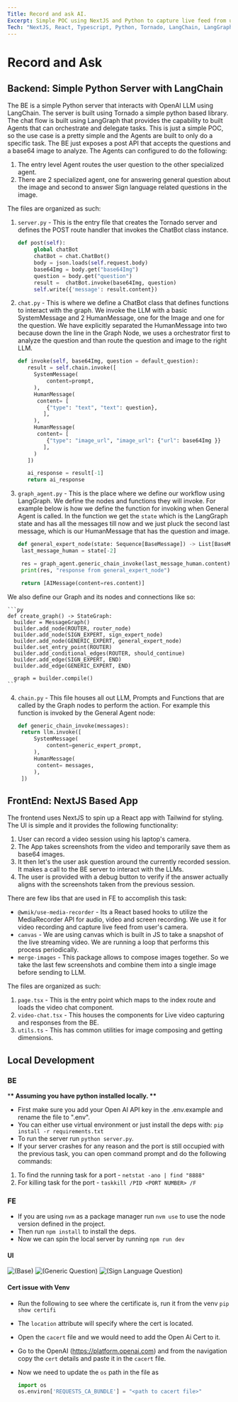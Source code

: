 ```yaml
---
Title: Record and ask AI.
Excerpt: Simple POC using NextJS and Python to capture live feed from user's agent and ask LLM questions around it.
Tech: "NextJS, React, Typescript, Python, Tornado, LangChain, LangGraph, OpenAI"
---
```


# Record and Ask

## Backend: Simple Python Server with LangChain

The BE is a simple Python server that interacts with OpenAI LLM using LangChain. The server is built using Tornado a simple python based library. The chat flow is built using LangGraph that provides the capability to built Agents that can orchestrate and delegate tasks.
This is just a simple POC, so the use case is a pretty simple and the Agents are built to only do a specific task. The BE just exposes a post API that accepts the questions and a base64 image to analyze. The Agents can configured to do the following:

1. The entry level Agent routes the user question to the other specialized agent.
2. There are 2 specialized agent, one for answering general question about the image and second to answer Sign language related questions in the image.

The files are organized as such:

1. `server.py` - This is the entry file that creates the Tornado server and defines the POST route handler that invokes the ChatBot class instance.

   ```py
   def post(self):
        global chatBot
        chatBot = chat.ChatBot()
        body = json.loads(self.request.body)
        base64Img = body.get("base64Img")
        question = body.get("question")
        result =  chatBot.invoke(base64Img, question)
        self.write({'message': result.content})

   ```

2. `chat.py` - This is where we define a ChatBot class that defines functions to interact with the graph. We invoke the LLM with a basic SystemMessage and 2 HumanMessage, one for the Image and one for the question. We have explicitly separated the HumanMessage into two because down the line in the Graph Node, we uses a orchestrator first to analyze the question and than route the question and image to the right LLM.

   ```py
   def invoke(self, base64Img, question = default_question):
      result = self.chain.invoke([
        SystemMessage(
            content=prompt,
        ),
        HumanMessage(
         content= [
            {"type": "text", "text": question},
           ],
        ),
        HumanMessage(
         content= [
            {"type": "image_url", "image_url": {"url": base64Img }}
           ],
        )
      ])

      ai_response = result[-1]
      return ai_response
   ```

3. `graph_agent.py` - This is the place where we define our workflow using LangGraph. We define the nodes and functions they will invoke. For example below is how we define the function for invoking when General Agent is called. In the function we get the `state` which is the LangGraph state and has all the messages till now and we just pluck the second last message, which is our HumanMessage that has the question and image.

   ```py
   def general_expert_node(state: Sequence[BaseMessage]) -> List[BaseMessage]:
    last_message_human = state[-2]

    res = graph_agent.generic_chain_invoke(last_message_human.content)
    print(res, "response from general_expert_node")

    return [AIMessage(content=res.content)]
   ```

We also define our Graph and its nodes and connections like so:

    ```py
    def create_graph() -> StateGraph:
      builder = MessageGraph()
      builder.add_node(ROUTER, router_node)
      builder.add_node(SIGN_EXPERT, sign_expert_node)
      builder.add_node(GENERIC_EXPERT, general_expert_node)
      builder.set_entry_point(ROUTER)
      builder.add_conditional_edges(ROUTER, should_continue)
      builder.add_edge(SIGN_EXPERT, END)
      builder.add_edge(GENERIC_EXPERT, END)

      graph = builder.compile()
    ```

4. `chain.py` - This file houses all out LLM, Prompts and Functions that are called by the Graph nodes to perform the action. For example this function is invoked by the General Agent node:

   ```py
   def generic_chain_invoke(messages):
    return llm.invoke([
        SystemMessage(
            content=generic_expert_prompt,
        ),
        HumanMessage(
         content= messages,
        ),
    ])
   ```

## FrontEnd: NextJS Based App

The frontend uses NextJS to spin up a React app with Tailwind for styling. The UI is simple and it provides the following functionality:

1. User can record a video session using his laptop's camera.
2. The App takes screenshots from the video and temporarily save them as base64 images.
3. It then let's the user ask question around the currently recorded session. It makes a call to the BE server to interact with the LLMs.
4. The user is provided with a debug button to verify if the answer actually aligns with the screenshots taken from the previous session.

There are few libs that are used in FE to accomplish this task:

- `@wmik/use-media-recorder` - Its a React based hooks to utilize the MediaRecorder API for audio, video and screen recording. We use it for video recording and capture live feed from user's camera.
- `canvas` - We are using canvas which is built in JS to take a snapshot of the live streaming video. We are running a loop that performs this process periodically.
- `merge-images` - This package allows to compose images together. So we take the last few screenshots and combine them into a single image before sending to LLM.

The files are organized as such:

1. `page.tsx` - This is the entry point which maps to the index route and loads the video chat component.
2. `video-chat.tsx` - This houses the components for Live video capturing and responses from the BE.
3. `utils.ts` - This has common utilities for image composing and getting dimensions.

## Local Development

### BE

\***\* Assuming you have python installed locally. \*\***

- First make sure you add your Open AI API key in the .env.example and rename the file to ".env".
- You can either use virtual environment or just install the deps with: `pip install -r requirements.txt`
- To run the server run `python server.py`.
- If your server crashes for any reason and the port is still occupied with the previous task, you can open command prompt and do the following commands:

1. To find the running task for a port - `netstat -ano | find "8888"`
2. For killing task for the port - `taskkill /PID <PORT NUMBER> /F`

### FE

- If you are using `nvm` as a package manager run `nvm use` to use the node version defined in the project.
- Then run `npm install` to install the deps.
- Now we can spin the local server by running `npm run dev`

#### UI

![(Base)](./static//base.png)
![(Generic Question)](./static//generic-qs.png)
![(Sign Language Question)](./static//sign-qs.png)

#### Cert issue with Venv

- Run the following to see where the certificate is, run it from the venv
  `pip show certifi`
- The `location` attribute will specify where the cert is located.
- Open the `cacert` file and we would need to add the Open Ai Cert to it.
- Go to the OpenAI (https://platform.openai.com) and from the navigation copy the `cert` details and paste it in the `cacert` file.
- Now we need to update the `os` path in the file as

  ```py
  import os
  os.environ['REQUESTS_CA_BUNDLE'] = "<path to cacert file>"
  ```
